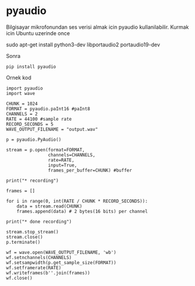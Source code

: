 # pyaudio

Bilgisayar mikrofonundan ses verisi almak icin pyaudio
kullanilabilir. Kurmak icin Ubuntu uzerinde once

sudo apt-get install python3-dev libportaudio2 portaudio19-dev

Sonra

```
pip install pyaudio
```

Ornek kod

```
import pyaudio
import wave

CHUNK = 1024 
FORMAT = pyaudio.paInt16 #paInt8
CHANNELS = 2 
RATE = 44100 #sample rate
RECORD_SECONDS = 5
WAVE_OUTPUT_FILENAME = "output.wav"

p = pyaudio.PyAudio()

stream = p.open(format=FORMAT,
                channels=CHANNELS,
                rate=RATE,
                input=True,
                frames_per_buffer=CHUNK) #buffer

print("* recording")

frames = []

for i in range(0, int(RATE / CHUNK * RECORD_SECONDS)):
    data = stream.read(CHUNK)
    frames.append(data) # 2 bytes(16 bits) per channel

print("* done recording")

stream.stop_stream()
stream.close()
p.terminate()

wf = wave.open(WAVE_OUTPUT_FILENAME, 'wb')
wf.setnchannels(CHANNELS)
wf.setsampwidth(p.get_sample_size(FORMAT))
wf.setframerate(RATE)
wf.writeframes(b''.join(frames))
wf.close()
```








